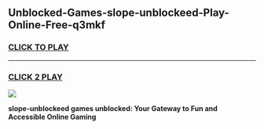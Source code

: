 
## Unblocked-Games-slope-unblockeed-Play-Online-Free-q3mkf
<h3>
<a href="https://premium76.site?title=slope-unblockeed&ref=26A">CLICK TO PLAY</a></h3>
<hr>

<h3>
<a href="https://premium76.site?title=slope-unblockeed&ref=26A">CLICK 2 PLAY</a>
  
</h3>

<a href="https://premium76.site?title=slope-unblockeed&ref=26A"><img src="https://clearcache.store/games.png"></a>


**slope-unblockeed games unblocked: Your Gateway to Fun and Accessible Online Gaming**
